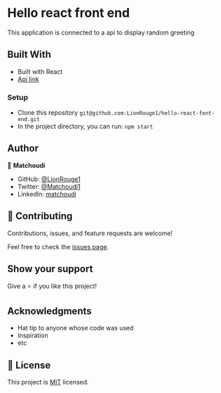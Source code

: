 # Hello react front end
This application is connected to a api to display random greeting 

## Built With

- Built with React
- [Api link](git@github.com:LionRouge1/Hello-world.git)

### Setup
- Clone this repository `git@github.com:LionRouge1/hello-react-font-end.git`
- In the project directory, you can run: `npm start`

## Author

👤 **Matchoudi**

- GitHub: [@LionRouge1](https://github.com/LionRouge1)
- Twitter: [@Matchoudi1](https://twitter.com/Matchoudi1)
- LinkedIn: [matchoudi](https://linkedin.com/in/matchoudi)


## 🤝 Contributing

Contributions, issues, and feature requests are welcome!

Feel free to check the [issues page](../../issues/).

## Show your support

Give a ⭐️ if you like this project!

## Acknowledgments

- Hat tip to anyone whose code was used
- Inspiration
- etc

## 📝 License

This project is [MIT](./MIT.md) licensed.
